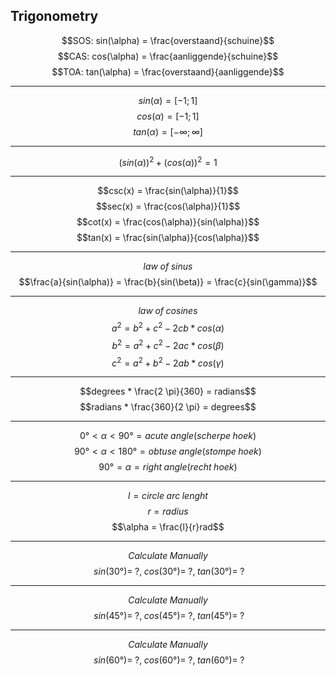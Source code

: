 <link rel="stylesheet" href="style.css">

## Trigonometry

$$SOS: sin(\alpha) = \frac{overstaand}{schuine}$$
$$CAS: cos(\alpha) = \frac{aanliggende}{schuine}$$
$$TOA: tan(\alpha) = \frac{overstaand}{aanliggende}$$

---

$$sin(\alpha) = [-1;1]$$
$$cos(\alpha) = [-1;1]$$
$$tan(\alpha) = [-\infty; \infty]$$

---

$$(sin(\alpha))^2 + (cos(\alpha))^2 = 1$$

---

$$csc(x) = \frac{sin(\alpha)}{1}$$
$$sec(x) = \frac{cos(\alpha)}{1}$$
$$cot(x) = \frac{cos(\alpha)}{sin(\alpha)}$$
$$tan(x) = \frac{sin(\alpha)}{cos(\alpha)}$$

---

$$law \; of \; sinus$$
$$\frac{a}{sin(\alpha)} = \frac{b}{sin(\beta)} = \frac{c}{sin(\gamma)}$$

---

$$law \; of \; cosines$$
$$a^2 = b^2 + c^2 - 2 cb * cos(\alpha)$$
$$b^2 = a^2 + c^2 - 2 ac * cos(\beta)$$
$$c^2 = a^2 + b^2 - 2 ab * cos(\gamma)$$

---

$$degrees * \frac{2 \pi}{360} = radians$$
$$radians * \frac{360}{2 \pi} = degrees$$

---

$$0° < \alpha < 90° = acute \; angle (scherpe \; hoek)$$
$$90° < \alpha < 180° = obtuse \; angle (stompe \; hoek)$$
$$90° = \alpha = right \; angle (recht \; hoek)$$

---

$$l = circle \; arc \; lenght$$
$$r = radius$$
$$\alpha = \frac{l}{r}rad$$

---

$$Calculate \; Manually$$
$$\; sin(30°) = \; ?, \; cos(30°) = \; ? , \; tan(30°) = \; ?$$

---

$$Calculate \; Manually$$
$$\; sin(45°) = \; ?, \; cos(45°) = \; ? , \; tan(45°) = \; ?$$

---

$$Calculate \; Manually$$
$$\; sin(60°) = \; ?, \; cos(60°) = \; ? , \; tan(60°) = \; ?$$
